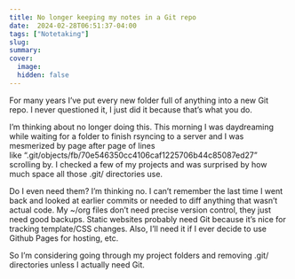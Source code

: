 ```yaml
---
title: No longer keeping my notes in a Git repo
date:  2024-02-28T06:51:37-04:00
tags: ["Notetaking"]
slug: 
summary: 
cover:
  image: 
  hidden: false
---
```


For many years I’ve put every new folder full of anything into a new Git repo. I never questioned it, I just did it because that’s what you do.

I’m thinking about no longer doing this. This morning I was daydreaming while waiting for a folder to finish rsyncing to a server and I was mesmerized by page after page of lines like “.git/objects/fb/70e546350cc4106caf1225706b44c85087ed27” scrolling by. I checked a few of my projects and was surprised by how much space all those .git/ directories use.

Do I even need them? I’m thinking no. I can’t remember the last time I went back and looked at earlier commits or needed to diff anything that wasn’t actual code. My ~/org files don’t need precise version control, they just need good backups. Static websites probably need Git because it’s nice for tracking template/CSS changes. Also, I’ll need it if I ever decide to use Github Pages for hosting, etc.

So I’m considering going through my project folders and removing .git/ directories unless I actually need Git.

